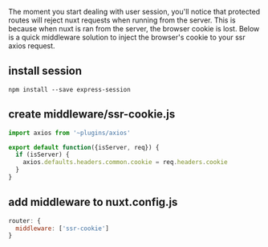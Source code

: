 The moment you start dealing with user session, you'll notice that protected routes will reject nuxt requests when running from the server. This is because when nuxt is ran from the server, the browser cookie is lost. Below is a quick middleware solution to inject the browser's cookie to your ssr axios request.

## install session

`npm install --save express-session`


## create middleware/ssr-cookie.js

```js
import axios from '~plugins/axios'

export default function({isServer, req}) {
  if (isServer) {
    axios.defaults.headers.common.cookie = req.headers.cookie
  }
}
```

## add middleware to nuxt.config.js

```js
router: {
  middleware: ['ssr-cookie']
}
```

